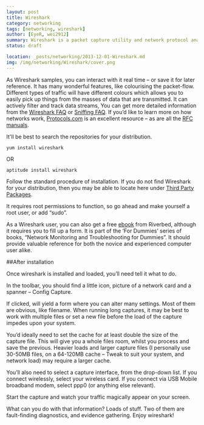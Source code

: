 ```yaml
---
layout: post
title: Wireshark
category: networking
tags: [networking, wireshark]
author: [EyeR, wei2912]
summary: Wireshark is a packet capture utility and network protocol analyzer – It lets you look deep into how networks work, thus you can see what the computer sees.
status: draft

location: _posts/networking/2013-12-01-Wireshark.md
img: /img/networking/Wireshark/cover.png
---
```


As Wireshark samples, you can interact with it real time – or save it for later reference. It has many wonderful features, like colourising the packet-flow. Different types of traffic will have different colours which allows you to easily pick up things from the masses of data that are transmitted. It can actively filter and track data streams, You can get more detailed information from the [Wireshark FAQ](http://www.wireshark.org/faq.html) or [Sniffing FAQ](http://newdata.box.sk/2001/jan/sniffing-faq.htm). If you’d like to learn more on how networks work, [Protocols.com](http://www.protocols.com/protocols.htm) is an excellent resource – as are all the [RFC manuals](http://www.rfc-editor.org/).

It'll be best to search the repositories for your distribution.

    yum install wireshark
    
OR

    aptitude install wireshark

Follow the standard procedure of installation. If you do not find Wireshark for your distribution, then you may be able to locate here under [Third Party Packages](https://www.wireshark.org/download.html#thirdparty).

<!--more-->

It requires root permissions to function, so go ahead and make yourself a root user, or add “sudo”.

As a Wireshark user, you can also get a free [ebook](http://www.riverbed.com/us/media/documents/deployment_guides/network_monitoring_and_troubleshooting_for_dummies.php) from Riverbed, although it requires you to fill up a form. It is part of the ‘For Dummies’ series of books, “Network Monitoring and Troubleshooting for Dummies”. It should provide valuable reference for both the novice and experienced computer user alike.

##After installation

Once wireshark is installed and loaded, you’ll need tell it what to do.

In the toolbar, you should find a little icon, picture of a network card and a spanner – Config Capture.

If clicked, will yield a form where you can alter many settings. Most of them are obvious, like filename. When running long captures, it may be best to work with multiple files or set a new file before the load of the capture impedes upon your system.

You’d ideally need to set the cache for at least double the size of the capture file. This will give you a whole files room, whilst you process and save the previous. Heavier loads and larger capture files (I personally use 30-50MB files, on a 64-120MB cache – Tweak to suit your system, and network load) may require a larger cache.

You’ll also need to select a capture interface, from the drop-down list. If you connect wirelessly, select your wireless card. If you connect via USB Mobile broadband modem, select ppp0 (or anything else relevant).

Start the capture and watch your traffic magically appear on your screen.

What can you do with that information? Loads of stuff. Two of them are fault-finding diagnostics, and evidence gathering. Enjoy wireshark!
